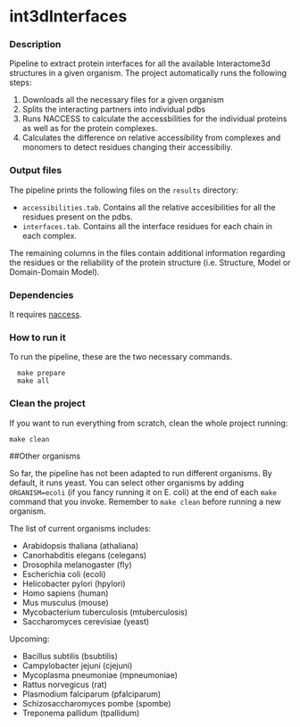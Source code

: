 int3dInterfaces
===============

### Description

Pipeline to extract protein interfaces for all the available Interactome3d structures in a given organism. The project automatically runs the following steps:

1. Downloads all the necessary files for a given organism
2. Splits the interacting partners into individual pdbs
3. Runs NACCESS to calculate the accessbilities for the individual proteins as well as for the protein complexes.
4. Calculates the difference on relative accessibility from complexes and monomers to detect residues changing their accessibiliy.

### Output files

The pipeline prints the following files on the `results` directory:

* `accessibilities.tab`. Contains all the relative accesibilities for all the residues present on the pdbs.
* `interfaces.tab`. Contains all the interface residues for each chain in each complex.

The remaining columns in the files contain additional information regarding the residues or the reliability of the protein structure (i.e. Structure, Model or Domain-Domain Model).    

### Dependencies

It requires [naccess](http://www.bioinf.manchester.ac.uk/naccess/).

### How to run it

To run the pipeline, these are the two necessary commands.

      make prepare
      make all

### Clean the project

If you want to run everything from scratch, clean the whole project running:

    make clean

##Other organisms

So far, the pipeline has not been adapted to run different organisms. By default, it runs yeast. You can select other organisms by adding `ORGANISM=ecoli` (if you fancy running it on E. coli) at the end of each `make` command that you invoke. Remember to `make clean` before running a new organism.

The list of current organisms includes:

* Arabidopsis thaliana (athaliana)
* Canorhabditis elegans (celegans)
* Drosophila melanogaster (fly)
* Escherichia coli (ecoli)
* Helicobacter pylori (hpylori)
* Homo sapiens (human)
* Mus musculus (mouse)
* Mycobacterium tuberculosis (mtuberculosis)
* Saccharomyces cerevisiae (yeast)

Upcoming:

* Bacillus subtilis (bsubtilis)
* Campylobacter jejuni (cjejuni)
* Mycoplasma pneumoniae (mpneumoniae)
* Rattus norvegicus (rat)
* Plasmodium falciparum (pfalciparum)
* Schizosaccharomyces pombe (spombe)
* Treponema pallidum (tpallidum)
